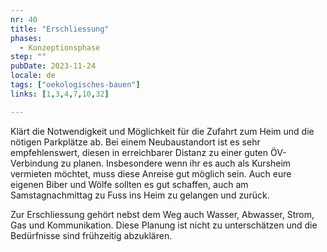 ```yaml
---
nr: 40
title: "Erschliessung"
phases:
  - Konzeptionsphase
step: ""
pubDate: 2023-11-24
locale: de
tags: ["oekologisches-bauen"]
links: [1,3,4,7,10,32]

---
```


Klärt die Notwendigkeit und Möglichkeit für die Zufahrt zum Heim und die nötigen Parkplätze ab. Bei einem Neubaustandort ist es sehr empfehlenswert, diesen in erreichbarer Distanz zu einer guten ÖV-Verbindung zu planen. Insbesondere wenn ihr es auch als Kursheim vermieten möchtet, muss diese Anreise gut möglich sein. Auch eure eigenen Biber und Wölfe sollten es gut schaffen, auch am Samstagnachmittag zu Fuss ins Heim zu gelangen und zurück.

Zur Erschliessung gehört nebst dem Weg auch Wasser, Abwasser, Strom, Gas und Kommunikation. Diese Planung ist nicht zu unterschätzen und die Bedürfnisse sind frühzeitig abzuklären.
